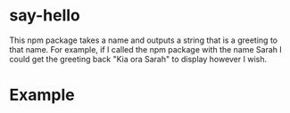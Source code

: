 # say-hello

This npm package takes a name and outputs a string that is a greeting to that name. For example, if I called the npm package with the name Sarah I could get the greeting back "Kia ora Sarah" to display however I wish.

# Example
```

```
